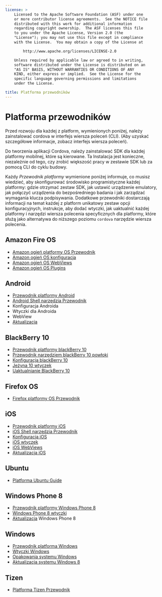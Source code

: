 ```yaml
---
license: >
    Licensed to the Apache Software Foundation (ASF) under one
    or more contributor license agreements.  See the NOTICE file
    distributed with this work for additional information
    regarding copyright ownership.  The ASF licenses this file
    to you under the Apache License, Version 2.0 (the
    "License"); you may not use this file except in compliance
    with the License.  You may obtain a copy of the License at

        http://www.apache.org/licenses/LICENSE-2.0

    Unless required by applicable law or agreed to in writing,
    software distributed under the License is distributed on an
    "AS IS" BASIS, WITHOUT WARRANTIES OR CONDITIONS OF ANY
    KIND, either express or implied.  See the License for the
    specific language governing permissions and limitations
    under the License.

title: Platforma przewodników
---
```


# Platforma przewodników

Przed rozwoju dla każdej z platform, wymienionych poniżej, należy zainstalować cordova w interfejs wiersza poleceń (CLI). (Aby uzyskać szczegółowe informacje, zobacz interfejs wiersza poleceń).

Do tworzenia aplikacji Cordova, należy zainstalować SDK dla każdej platformy mobilnej, które są kierowane. Ta Instalacja jest konieczne, niezależnie od tego, czy zrobić większość pracy w zestawie SDK lub za pomocą CLI do cyklu budowy.

Każdy *Przewodnik platformy* wymienione poniżej informuje, co musisz wiedzieć, aby skonfigurować środowisko programistyczne każdej platformy: gdzie otrzymać zestaw SDK, jak ustawić urządzenie emulatory, jak połączyć urządzenia do bezpośredniego badania i jak zarządzać wymagania klucza podpisywania. Dodatkowe przewodniki dostarczają informacji na temat każdej z platform unikatowy zestaw opcji konfiguracyjnych, instrukcje, aby dodać wtyczki, jak uaktualnić każdej platformy i narzędzi wiersza polecenia specyficznych dla platformy, które służą jako alternatywa do niższego poziomu `cordova` narzędzie wiersza polecenia.

## Amazon Fire OS

*   [Amazon ogień platformy OS Przewodnik](amazonfireos/index.html)
*   [Amazon ogień OS konfiguracja](amazonfireos/config.html)
*   [Amazon ogień OS WebViews](amazonfireos/webview.html)
*   [Amazon ogień OS Plugins](amazonfireos/plugin.html)

## Android

*   [Przewodnik platformy Android](android/index.html)
*   [Android Shell narzędzia Przewodnik](android/tools.html)
*   Konfiguracja Androida
*   Wtyczki dla Androida
*   WebView
*   [Aktualizacja](android/upgrade.html)

## BlackBerry 10

*   [Przewodnik platformy blackBerry 10](blackberry10/index.html)
*   [Przewodnik narzędziem blackBerry 10 powłoki](blackberry10/tools.html)
*   [Konfiguracja blackBerry 10](blackberry10/config.html)
*   [Jeżyna 10 wtyczek](blackberry10/plugin.html)
*   [Uaktualnianie BlackBerry 10](blackberry10/upgrade.html)

## Firefox OS

*   [Firefox platformy OS Przewodnik](firefoxos/index.html)

## iOS

*   [Przewodnik platformy iOS](ios/index.html)
*   [iOS Shell narzędzia Przewodnik](ios/tools.html)
*   [Konfiguracja iOS](ios/config.html)
*   [iOS wtyczek](ios/plugin.html)
*   [iOS WebViews](ios/webview.html)
*   [Aktualizacja iOS](ios/upgrade.html)

## Ubuntu

*   [Platforma Ubuntu Guide](ubuntu/index.html)

## Windows Phone 8

*   [Przewodnik platformy Windows Phone 8](wp8/index.html)
*   [Windows Phone 8 wtyczki](wp8/plugin.html)
*   [Aktualizacja](android/upgrade.html) Windows Phone 8

## Windows

*   [Przewodnik platforma Windows](win8/index.html)
*   [Wtyczki Windows](win8/plugin.html)
*   [Opakowania systemu Windows](win8/packaging.html)
*   [Aktualizacja systemu Windows 8](win8/upgrade.html)

## Tizen

*   [Platforma Tizen Przewodnik](tizen/index.html)